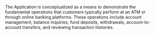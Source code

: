 The Application is conceptualized as a means to demonstrate the fundamental operations that customers typically perform at an ATM or through online banking platforms. These operations include account management, balance inquiries, fund deposits, withdrawals, account-to-account transfers, and reviewing transaction histories.
